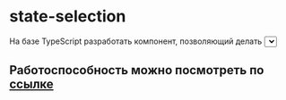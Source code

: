 # state-selection
На базе TypeScript разработать компонент, позволяющий делать <select> разноцветным, с поиском по вариантам. Запрещается использовать готовые компоненты. На каждую запись назначается свой стиль + имеется поиск и автокомплит. 
## Работоспособность можно посмотреть по [ссылке](https://alexkucepalov.github.io/state-selection/)
